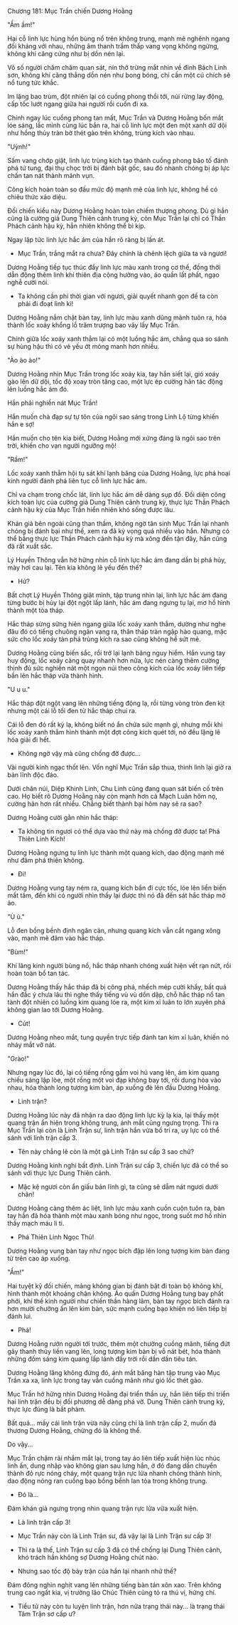 




Chương 181: Mục Trần chiến Dương Hoằng


"Ầm ầm!"

Hai cỗ linh lực hùng hồn bùng nổ trên không trung, mạnh mẽ nghênh ngang đối kháng với nhau, những âm thanh trầm thấp vang vọng không ngừng, không khí căng cứng như bị dồn nén lại.

Vô số người chăm chăm quan sát, nín thở trừng mắt nhìn về đỉnh Bách Linh sơn, không khí căng thẳng dồn nén như bong bóng, chỉ cần một cú chích sẽ nổ tung tức khắc.

Im lặng bao trùm, đột nhiên lại có cuồng phong thổi tới, núi rừng lay động, cấp tốc lướt ngang giữa hai người rồi cuốn đi xa.

Chính ngay lúc cuồng phong tan mất, Mục Trần và Dương Hoằng bốn mắt lóe sáng, lắc mình cùng lúc bắn ra, hai cỗ linh lực một đen một xanh dữ dội như hồng thủy tràn bờ thét gào trên không, trùng kích vào nhau.

"Uỳnh!"

Sấm vang chớp giật, linh lực trùng kích tạo thành cuồng phong bão tố đánh phá tứ tung, đại thụ chọc trời bị đánh bật gốc, sau đó nhanh chóng bị áp lực chấn tan nát thành mảnh vụn.

Công kích hoàn toàn so đấu mức độ mạnh mẽ của linh lực, không hề có chiêu thức xảo diệu.

Đối chiến kiểu này Dương Hoằng hoàn toàn chiếm thượng phong. Dù gì hắn cũng là cường giả Dung Thiên cảnh trung kỳ, còn Mục Trần lại chỉ có Thần Phách cảnh hậu kỳ, hẳn nhiên không thể bì kịp.

Ngay lập tức linh lực hắc ám của hắn rõ ràng bị lấn át.

- Mục Trần, trắng mắt ra chưa? Đây chính là chênh lệch giữa ta và ngươi!

Dương Hoằng tiếp tục thúc đẩy linh lực màu xanh trong cơ thể, đồng thời dẫn động thêm linh khí thiên địa cộng hưởng vào, áo quần lất phất, ngạo nghễ cười nói.

- Ta không cần phí thời gian với ngươi, giải quyết nhanh gọn để ta còn phải đi đoạt linh kì!

Dương Hoằng nắm chặt bàn tay, linh lực màu xanh dũng mãnh tuôn ra, hóa thành lốc xoáy khổng lồ trăm trượng bao vây lấy Mục Trần.

Chính giữa lốc xoáy xanh thẳm lại có một luồng hắc ám, chẳng qua so sánh sự hùng hậu thì có vẻ yếu ớt mỏng manh hơn nhiều.

"Ào ào ào!"

Dương Hoằng nhìn Mục Trần trong lốc xoáy kia, tay hắn siết lại, gió xoáy gào lên dữ dội, tốc độ xoay tròn tăng cao, một lực ép cường hãn tác động lên luồng hắc ám đó.

Hắn phải nghiền nát Mục Trần!

Hắn muốn chà đạp sự tự tôn của ngôi sao sáng trong Linh Lộ từng khiến hắn e sợ!

Hắn muốn cho tên kia biết, Dương Hoằng mới xứng đáng là ngôi sao trên trời, khiến cho vạn người ngưỡng mộ!

"Rầm!"

Lốc xoáy xanh thẳm hội tụ sát khí lạnh băng của Dương Hoằng, lực phá hoại kinh người đánh phá liên tục cỗ linh lực hắc ám.

Chỉ va chạm trong chốc lát, linh lực hắc ám dễ dàng sụp đổ. Đối diện công kích toàn lực của cường giả Dung Thiên cảnh trung kỳ, thực lực Thần Phách cảnh hậu kỳ của Mục Trần hiển nhiên khó sống được lâu.

Khán giả bên ngoài cũng than thầm, không ngờ tân sinh Mục Trần lại nhanh chóng bị đánh bại như thế, xem ra đã kỳ vọng quá nhiều vào hắn. Nhưng có thể bằng thực lực Thần Phách cảnh hậu kỳ mà xông đến tận đây, hắn cũng đã rất xuất sắc.

Lý Huyền Thông vẫn hờ hững nhìn cỗ linh lực hắc ám đang dần bị phá hủy, mày hơi cau lại. Tên kia không lẽ yếu đến thế?

- Hử?

Bất chợt Lý Huyền Thông giật mình, tập trung nhìn lại, linh lực hắc ám đang từng bước bị hủy lại đột ngột lấp lánh, hắc ám đang ngưng tụ lại, mơ hồ hình thành một tòa tháp.

Hắc tháp sừng sững hiên ngang giữa lốc xoáy xanh thẳm, dường như nghe đâu đó có tiếng chuông ngân vang ra, thân tháp tràn ngập hào quang, mặc sức cho lốc xoáy tàn phá trùng kích ra sao cũng không hề sứt mẻ.

Dương Hoằng cũng biến sắc, rồi trở lại lạnh băng nguy hiểm. Hắn vung tay huy động, lốc xoáy càng quay nhanh hơn nữa, lực nén càng thêm cường thịnh đủ sức nghiền nát một ngọn núi theo công kích của lốc xoáy liên tiếp bắn lên hắc tháp vừa thành hình.

"U u u."

Hắc tháp đột ngột vang lên những tiếng động lạ, rồi từng vòng tròn đen kịt nhưng một cái lỗ tối đen từ hắc tháp chui ra.

Cái lỗ đen đó rất kỳ lạ, không biết nó ẩn chứa sức mạnh gì, nhưng mỗi khi lốc xoáy xanh thẳm hình thành một đợt công kích quét tới, nó đều lặng lẽ hóa giải đi hết.

- Không ngờ vậy mà cũng chống đỡ được...

Vài người kinh ngạc thốt lên. Vốn nghĩ Mục Trần sắp thua, thình lình lại giở ra bản lĩnh độc đáo.

Dưới chân núi, Diệp Khinh Linh, Chu Linh cũng đang quan sát biến cố trên cao. Họ biết rõ Dương Hoằng này còn mạnh hơn cả Mạch Luân hôm nọ, cường hãn hơn rất nhiều. Chẳng biết thành bại hôm nay sẽ ra sao?

Dương Hoằng cười gằn nhìn hắc tháp:

- Ta không tin ngươi có thể dựa vào thứ này mà chống đỡ được ta! Phá Thiên Linh Kích!

Dương Hoằng ngưng tụ linh lực thành một quang kích, dao động mạnh mẽ như đâm phá thiên không.

- Đi!

Dương Hoằng vung tay ném ra, quang kích bắn đi cực tốc, lóe lên liền biến mất tăm, đến khi có người nhìn thấy lại được thì nó đã đến sát hắc tháp mờ ảo.

"Ù ù."

Lỗ đen bồng bềnh định ngăn cản, nhưng quang kích vẫn cắt ngang xông vào, mạnh mẽ đâm vào hắc tháp.

"Bùm!"

Khí lãng kinh người bùng nổ, hắc tháp nhanh chóng xuất hiện vết rạn nứt, rồi hoàn toàn bổ tan tác.

Dương Hoằng thấy hắc tháp đã bị công phá, nhếch mép cười khẩy, bất quá hắn đắc ý chưa lâu thì nghe thấy tiếng vù vù dồn dập, chỗ hắc tháp nổ tan tành đột nhiên có luồng kim quang lóe ra, một kim xỉ luân to lớn xuyên phá không gian lao tới Dương Hoằng.

- Cút!

Dương Hoằng nheo mắt, tung quyền trực tiếp đánh tan kim xỉ luân, khiến nó nháy mắt vỡ nát.

"Grào!"

Nhưng ngay lúc đó, lại có tiếng rồng gầm voi hú vang lên, ám kim quang chiếu sáng lập lòe, một rồng một voi đạp không bay tới, rồi dung hòa vào nhau, hóa thành long tượng kim bàn, áp xuống đè lên đầu Dương Hoằng.

- Linh trận?

Dương Hoằng lúc này đã nhận ra dao động linh lực kỳ lạ kia, lại thấy một quang trận ẩn hiện trong không trung, ánh mắt cũng ngưng trọng. Thì ra Mục Trần lại còn là Linh Trận sư, linh trận hắn vừa bố trí ra, uy lực có thể sánh với linh trận cấp 3.

- Tên này chẳng lẽ còn là một gã Linh Trận sư cấp 3 sao chứ?

Dương Hoằng kinh nghi bất định. Linh Trận sư cấp 3, chiến lực đã có thể so sánh với thực lực Dung Thiên cảnh.

- Mặc kệ ngươi còn ẩn giấu bản lĩnh gì, ta cũng sẽ dẫm nát ngươi dưới chân!

Dương Hoằng càng thêm ác liệt, linh lực màu xanh cuồn cuộn tuôn ra, bàn tay hắn đã hóa thành một màu xanh bóng như ngọc, trong suốt mơ hồ nhìn thấy mạch máu li ti.

- Phá Thiên Linh Ngọc Thủ!

Dương Hoằng vung bàn tay như ngọc bích đập lên long tượng kim bàn đang từ trên cao áp xuống.

"Ầm!"

Hai tuyệt kỹ đối chiến, mảng không gian bị đánh bật đi toàn bộ không khí, hình thành một khoảng chân không. Áo quần Dương Hoằng tung bay phất phới, khí thế kinh người như chiến thần hàng lâm, bàn tay ngọc bích đánh ra hơn mười chưởng ấn lên kim bàn, sức mạnh cuồng bạo khiến nó liên tiếp bị đánh lui.

- Phá!

Dương Hoằng rướn người tới trước, thêm một chưởng cuồng mãnh, tiếng đứt gãy thanh thúy liền vang lên, long tượng kim bàn bị vỗ nát bét, hóa thành những đốm sáng kim quang lấp lánh đầy trời rồi dần dần tiêu tán.

Dương Hoằng lăng không đứng đó, ánh mắt băng hàn tập trung vào Mục Trần xa xa, linh lực trong tay vẫn cuồng mãnh như gió lốc thét gào.

Mục Trần hờ hững nhìn Dương Hoằng đại triển thần uy, hắn liên tiếp thi triển hai linh trận đều bị đối phương dễ dàng phá vỡ. Dung Thiên cảnh trung kỳ, thực lực đúng là bất phàm.

Bất quá... mấy cái linh trận vừa nãy cũng chỉ là linh trận cấp 2, muốn đả thương Dương Hoằng, chừng đó là không thể.

Do vậy...

Mục Trần chậm rãi nhắm mắt lại, trong tay áo liên tiếp xuất hiện lúc nhúc linh ấn, dung nhập vào không gian sau lưng hắn, ở đó đang dần chuyển thành đỏ rực nóng cháy, một quang trận rực lửa nhanh chóng thành hình, dao động nóng ran cuồng bạo bồng bềnh lan tỏa trong không trung.

- Đó là...

Đám khán giả ngưng trọng nhìn quang trận rực lửa vừa xuất hiện.

- Là linh trận cấp 3!

- Mục Trần này còn là Linh Trận sư, đã vậy lại là Linh Trận sư cấp 3!

- Thì ra là thế, Linh Trận sư cấp 3 đã có thể chống lại Dung Thiên cảnh, khó trách hắn không sợ Dương Hoằng chút nào.

- Nhưng sao tốc độ bày trận của hắn lại nhanh nhứ thế?

Đám đông nghìn nghịt vang lên những tiếng bàn tán xôn xao. Trên không trung cao ngất kia, vị trưởng lão Chúc Thiên cũng tỏ ra thú vị, hứng chí.

- Tiểu tử này còn tu luyện linh trận, hơn nữa trạng thái này... là trạng thái Tâm Trận sơ cấp ư?





